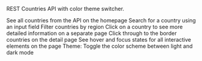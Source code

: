 REST Countries API with color theme switcher.  

See all countries from the API on the homepage
Search for a country using an input field
Filter countries by region
Click on a country to see more detailed information on a separate page
Click through to the border countries on the detail page
See hover and focus states for all interactive elements on the page
Theme:  Toggle the color scheme between light and dark mode
